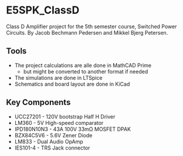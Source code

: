 # E5SPK_ClassD
Class D Amplifier project for the 5th semester course, Switched Power Circuits. By Jacob Bechmann Pedersen and Mikkel Bjerg Petersen.

## Tools 
- The project calculations are alle done in MathCAD Prime
  - but might be converted to another format if needed
- The simulations are done in LTSpice
- Schematics and board layout are done in KiCad

## Key Components
- UCC27201 - 120V bootstrap Half H Driver
- LM360 - 5V High-speed comparator
- IPD180N10N3 - 43A 100V 33mΩ MOSFET DPAK
- BZX84C5V6 - 5.6V Zener Diode
- LM833 - Dual Audio OpAmp
- IES101-4 - TRS Jack connector

